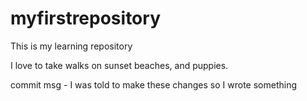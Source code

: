 # myfirstrepository
This is my learning repository


I love to take walks on sunset beaches, and puppies.

commit msg - I was told to make these changes so I wrote something
